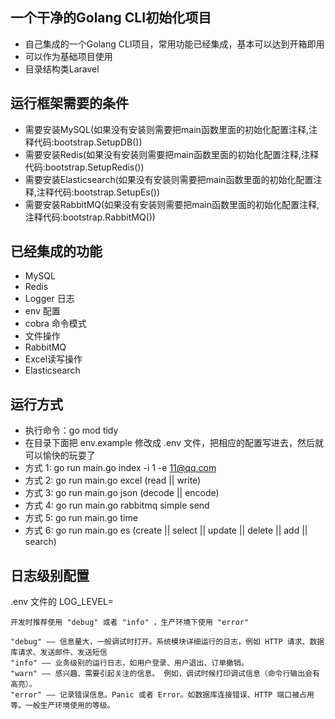 ## 一个干净的Golang CLI初始化项目
 - 自己集成的一个Golang CLI项目，常用功能已经集成，基本可以达到开箱即用
 - 可以作为基础项目使用
 - 目录结构类Laravel

## 运行框架需要的条件
- 需要安装MySQL(如果没有安装则需要把main函数里面的初始化配置注释,注释代码:bootstrap.SetupDB())
- 需要安装Redis(如果没有安装则需要把main函数里面的初始化配置注释,注释代码:bootstrap.SetupRedis())
- 需要安装Elasticsearch(如果没有安装则需要把main函数里面的初始化配置注释,注释代码:bootstrap.SetupEs())
- 需要安装RabbitMQ(如果没有安装则需要把main函数里面的初始化配置注释,注释代码:bootstrap.RabbitMQ())


## 已经集成的功能
- MySQL
- Redis
- Logger 日志
- env 配置
- cobra 命令模式
- 文件操作
- RabbitMQ
- Excel读写操作
- Elasticsearch

## 运行方式
- 执行命令：go mod tidy
- 在目录下面把 env.example 修改成 .env 文件，把相应的配置写进去，然后就可以愉快的玩耍了
- 方式 1: go run main.go index -i 1 -e 11@qq.com
- 方式 2: go run main.go excel (read || write)
- 方式 3: go run main.go json (decode || encode)
- 方式 4: go run main.go rabbitmq simple send
- 方式 5: go run main.go time
- 方式 6: go run main.go es (create || select || update || delete || add || search)

## 日志级别配置
.env 文件的 LOG_LEVEL=
```
开发时推荐使用 "debug" 或者 "info" ，生产环境下使用 "error"

"debug" —— 信息量大，一般调试时打开。系统模块详细运行的日志，例如 HTTP 请求、数据库请求、发送邮件、发送短信
"info" —— 业务级别的运行日志，如用户登录、用户退出、订单撤销。
"warn" —— 感兴趣、需要引起关注的信息。 例如，调试时候打印调试信息（命令行输出会有高亮）。
"error" —— 记录错误信息。Panic 或者 Error。如数据库连接错误、HTTP 端口被占用等。一般生产环境使用的等级。
```